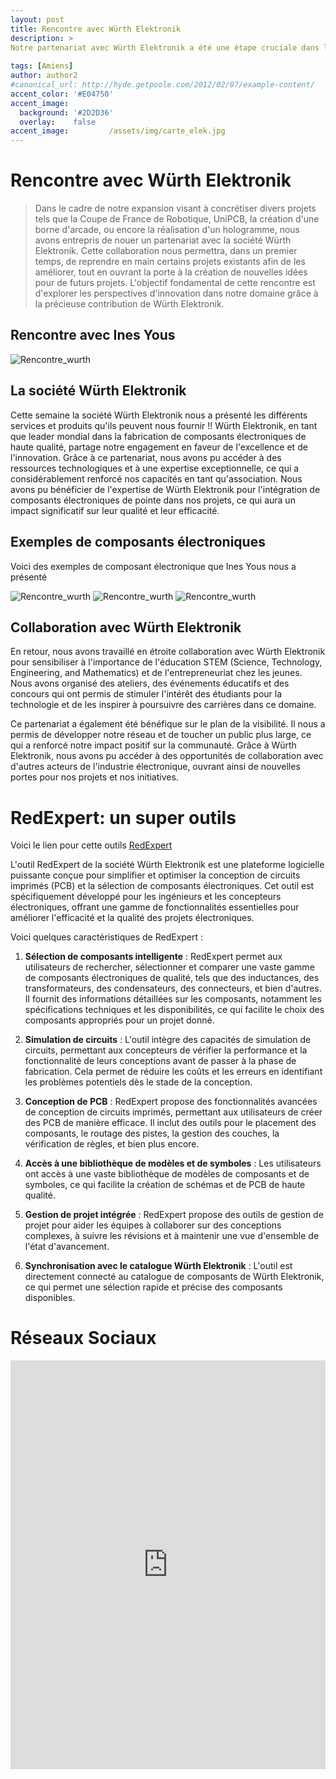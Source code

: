 ```yaml
---
layout: post
title: Rencontre avec Würth Elektronik
description: > 
Notre partenariat avec Würth Elektronik a été une étape cruciale dans le développement de notre association Unimakers. Cette collaboration stratégique a ouvert de nouvelles perspectives passionnantes pour notre mission visant à promouvoir l'innovation, l'éducation et l'entrepreneuriat dans le domaine de la technologie.
  
tags: [Amiens]
author: author2
#canonical_url: http://hyde.getpoole.com/2012/02/07/example-content/
accent_color: '#E04750'
accent_image:       
  background: '#2D2D36'
  overlay:    false
accent_image:         /assets/img/carte_elek.jpg
---
```

# Rencontre avec Würth Elektronik
>Dans le cadre de notre expansion visant à concrétiser divers projets tels que la Coupe de France de Robotique, UniPCB, la création d'une borne d'arcade, ou encore la réalisation d'un hologramme, nous avons entrepris de nouer un partenariat avec la société Würth Elektronik. Cette collaboration nous permettra, dans un premier temps, de reprendre en main certains projets existants afin de les améliorer, tout en ouvrant la porte à la création de nouvelles idées pour de futurs projets. L'objectif fondamental de cette rencontre est d'explorer les perspectives d'innovation dans notre domaine grâce à la précieuse contribution de Würth Elektronik.


## Rencontre avec Ines Yous
![Rencontre_wurth](/assets/img/Ines_Yous.jpg)
## La société Würth Elektronik  
Cette semaine la société Würth Elektronik nous a présenté les différents services et produits qu'ils peuvent nous fournir !!
Würth Elektronik, en tant que leader mondial dans la fabrication de composants électroniques de haute qualité, partage notre engagement en faveur de l'excellence et de l'innovation. Grâce à ce partenariat, nous avons pu accéder à des ressources technologiques et à une expertise exceptionnelle, ce qui a considérablement renforcé nos capacités en tant qu'association. Nous avons pu bénéficier de l'expertise de Würth Elektronik pour l'intégration de composants électroniques de pointe dans nos projets, ce qui aura un impact significatif sur leur qualité et leur efficacité.

## Exemples de composants électroniques
Voici des exemples de composant électronique que Ines Yous nous a présenté 

![Rencontre_wurth](/assets/img/post/Post_wurth/exemple_2.jpg)
![Rencontre_wurth](/assets/img/post/Post_wurth/exemple_1.jpg)
![Rencontre_wurth](/assets/img/post/Post_wurth/exemple_3.jpg)

## Collaboration avec Würth Elektronik

En retour, nous avons travaillé en étroite collaboration avec Würth Elektronik pour sensibiliser à l'importance de l'éducation STEM (Science, Technology, Engineering, and Mathematics) et de l'entrepreneuriat chez les jeunes. Nous avons organisé des ateliers, des événements éducatifs et des concours qui ont permis de stimuler l'intérêt des étudiants pour la technologie et de les inspirer à poursuivre des carrières dans ce domaine.

Ce partenariat a également été bénéfique sur le plan de la visibilité. Il nous a permis de développer notre réseau et de toucher un public plus large, ce qui a renforcé notre impact positif sur la communauté. Grâce à Würth Elektronik, nous avons pu accéder à des opportunités de collaboration avec d'autres acteurs de l'industrie électronique, ouvrant ainsi de nouvelles portes pour nos projets et nos initiatives.

# RedExpert: un super outils 

Voici le lien pour cette outils [RedExpert](https://redexpert.we-online.com/we-redexpert/en/#/home)

L'outil RedExpert de la société Würth Elektronik est une plateforme logicielle puissante conçue pour simplifier et optimiser la conception de circuits imprimés (PCB) et la sélection de composants électroniques. Cet outil est spécifiquement développé pour les ingénieurs et les concepteurs électroniques, offrant une gamme de fonctionnalités essentielles pour améliorer l'efficacité et la qualité des projets électroniques.

Voici quelques caractéristiques de RedExpert :

1. **Sélection de composants intelligente** : RedExpert permet aux utilisateurs de rechercher, sélectionner et comparer une vaste gamme de composants électroniques de qualité, tels que des inductances, des transformateurs, des condensateurs, des connecteurs, et bien d'autres. Il fournit des informations détaillées sur les composants, notamment les spécifications techniques et les disponibilités, ce qui facilite le choix des composants appropriés pour un projet donné.

2. **Simulation de circuits** : L'outil intègre des capacités de simulation de circuits, permettant aux concepteurs de vérifier la performance et la fonctionnalité de leurs conceptions avant de passer à la phase de fabrication. Cela permet de réduire les coûts et les erreurs en identifiant les problèmes potentiels dès le stade de la conception.

3. **Conception de PCB** : RedExpert propose des fonctionnalités avancées de conception de circuits imprimés, permettant aux utilisateurs de créer des PCB de manière efficace. Il inclut des outils pour le placement des composants, le routage des pistes, la gestion des couches, la vérification de règles, et bien plus encore.

4. **Accès à une bibliothèque de modèles et de symboles** : Les utilisateurs ont accès à une vaste bibliothèque de modèles de composants et de symboles, ce qui facilite la création de schémas et de PCB de haute qualité.

5. **Gestion de projet intégrée** : RedExpert propose des outils de gestion de projet pour aider les équipes à collaborer sur des conceptions complexes, à suivre les révisions et à maintenir une vue d'ensemble de l'état d'avancement.

6. **Synchronisation avec le catalogue Würth Elektronik** : L'outil est directement connecté au catalogue de composants de Würth Elektronik, ce qui permet une sélection rapide et précise des composants disponibles.


# Réseaux Sociaux

<iframe src="https://www.linkedin.com/embed/feed/update/urn:li:share:7120834749551505408" height="654" width="504" frameborder="0" allowfullscreen="" title="Post intégré"></iframe>